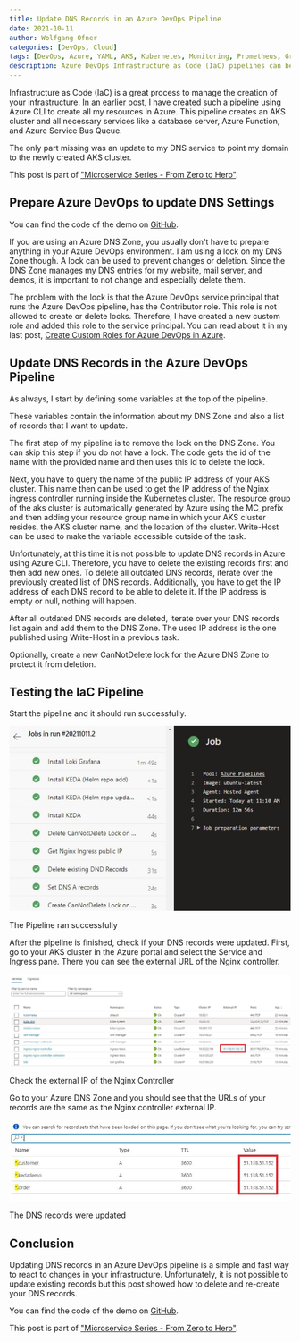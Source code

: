 ```yaml
---
title: Update DNS Records in an Azure DevOps Pipeline
date: 2021-10-11
author: Wolfgang Ofner
categories: [DevOps, Cloud]
tags: [DevOps, Azure, YAML, AKS, Kubernetes, Monitoring, Prometheus, Grafana, KEDA, Azure DevOps]
description: Azure DevOps Infrastructure as Code (IaC) pipelines can be used to automatically update or create DNS records in Azure DNS Zones.
---
```


Infrastructure as Code (IaC) is a great process to manage the creation of your infrastructure. [In an earlier post](/use-infrastructure-as-code-to-deploy-infrastructure), I have created such a pipeline using Azure CLI to create all my resources in Azure. This pipeline creates an AKS cluster and all necessary services like a database server, Azure Function, and Azure Service Bus Queue.

The only part missing was an update to my DNS service to point my domain to the newly created AKS cluster.

This post is part of ["Microservice Series - From Zero to Hero"](/microservice-series-from-zero-to-hero).

## Prepare Azure DevOps to update DNS Settings

You can find the code of the demo on <a href="https://github.com/WolfgangOfner/MicroserviceDemo/blob/master/Infrastructure/AzureResources/Azure-resource-install-pipeline.yml" target="_blank" rel="noopener noreferrer">GitHub</a>.

If you are using an Azure DNS Zone, you usually don't have to prepare anything in your Azure DevOps environment. I am using a lock on my DNS Zone though. A lock can be used to prevent changes or deletion. Since the DNS Zone manages my DNS entries for my website, mail server, and demos, it is important to not change and especially delete them.

The problem with the lock is that the Azure DevOps service principal that runs the Azure DevOps pipeline, has the Contributor role. This role is not allowed to create or delete locks. Therefore, I have created a new custom role and added this role to the service principal. You can read about it in my last post, [Create Custom Roles for Azure DevOps in Azure](/create-custom-roles-for-azure-devops-in-azure).

## Update DNS Records in the Azure DevOps Pipeline

As always, I start by defining some variables at the top of the pipeline.

<script src="https://gist.github.com/WolfgangOfner/3f4b3cd36008fc84a2b2de06e1316e70.js"></script>

These variables contain the information about my DNS Zone and also a list of records that I want to update.

The first step of my pipeline is to remove the lock on the DNS Zone. You can skip this step if you do not have a lock. The code gets the id of the name with the provided name and then uses this id to delete the lock.

<script src="https://gist.github.com/WolfgangOfner/34189ad12873fee1344a732307a78609.js"></script>

Next, you have to query the name of the public IP address of your AKS cluster. This name then can be used to get the IP address of the Nginx ingress controller running inside the Kubernetes cluster. The resource group of the aks cluster is automatically generated by Azure using the MC_prefix and then adding your resource group name in which your AKS cluster resides, the AKS cluster name, and the location of the cluster.
Write-Host can be used to make the variable accessible outside of the task. 

<script src="https://gist.github.com/WolfgangOfner/d27336b68ac4cf2cf5b5e5968575f0e0.js"></script>

Unfortunately, at this time it is not possible to update DNS records in Azure using Azure CLI. Therefore, you have to delete the existing records first and then add new ones. To delete all outdated DNS records, iterate over the previously created list of DNS records. Additionally, you have to get the IP address of each DNS record to be able to delete it. If the IP address is empty or null, nothing will happen.

<script src="https://gist.github.com/WolfgangOfner/6e2cbb4776ea9a0fef934b9adc73abb1.js"></script>

After all outdated DNS records are deleted, iterate over your DNS records list again and add them to the DNS Zone. The used IP address is the one published using Write-Host in a previous task.

<script src="https://gist.github.com/WolfgangOfner/07c1eb3ce0645457cf8b3646c2684957.js"></script>

Optionally, create a new CanNotDelete lock for the Azure DNS Zone to protect it from deletion.

<script src="https://gist.github.com/WolfgangOfner/2d3ba56efb8186b2bd87f43338994610.js"></script>

## Testing the IaC Pipeline

Start the pipeline and it should run successfully.

<div class="col-12 col-sm-10 aligncenter">
  <a href="/assets/img/posts/2021/10/The-Pipeline-ran-successfully.jpg"><img loading="lazy" src="/assets/img/posts/2021/10/The-Pipeline-ran-successfully.jpg" alt="The Pipeline ran successfully" /></a>
  
  <p>
   The Pipeline ran successfully
  </p>
</div>

After the pipeline is finished, check if your DNS records were updated. First, go to your AKS cluster in the Azure portal and select the Service and Ingress pane. There you can see the external URL of the Nginx controller. 

<div class="col-12 col-sm-10 aligncenter">
  <a href="/assets/img/posts/2021/10/Check-the-external-IP-of-the-Nginx-Controller.jpg"><img loading="lazy" src="/assets/img/posts/2021/10/Check-the-external-IP-of-the-Nginx-Controller.jpg" alt="Check the external IP of the Nginx Controller" /></a>
  
  <p>
   Check the external IP of the Nginx Controller
  </p>
</div>

Go to your Azure DNS Zone and you should see that the URLs of your records are the same as the Nginx controller external IP.

<div class="col-12 col-sm-10 aligncenter">
  <a href="/assets/img/posts/2021/10/The-DNS-records-were-updated.jpg"><img loading="lazy" src="/assets/img/posts/2021/10/The-DNS-records-were-updated.jpg" alt="The-DNS-records-were-updated" /></a>
  
  <p>
   The DNS records were updated
  </p>
</div>

## Conclusion

Updating DNS records in an Azure DevOps pipeline is a simple and fast way to react to changes in your infrastructure. Unfortunately, it is not possible to update existing records but this post showed how to delete and re-create your DNS records.

You can find the code of the demo on <a href="https://github.com/WolfgangOfner/MicroserviceDemo/blob/master/Infrastructure/AzureResources/Azure-resource-install-pipeline.yml" target="_blank" rel="noopener noreferrer">GitHub</a>.

This post is part of ["Microservice Series - From Zero to Hero"](/microservice-series-from-zero-to-hero).